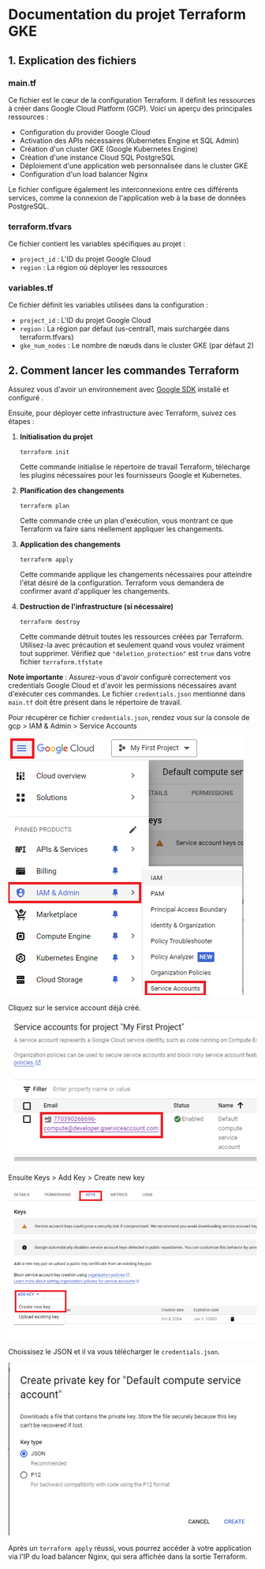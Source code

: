 # Documentation du projet Terraform GKE

## 1. Explication des fichiers

### main.tf

Ce fichier est le cœur de la configuration Terraform. Il définit les ressources à créer dans Google Cloud Platform (GCP). Voici un aperçu des principales ressources :

- Configuration du provider Google Cloud
- Activation des APIs nécessaires (Kubernetes Engine et SQL Admin)
- Création d'un cluster GKE (Google Kubernetes Engine)
- Création d'une instance Cloud SQL PostgreSQL
- Déploiement d'une application web personnalisée dans le cluster GKE
- Configuration d'un load balancer Nginx

Le fichier configure également les interconnexions entre ces différents services, comme la connexion de l'application web à la base de données PostgreSQL.


### terraform.tfvars
Ce fichier contient les variables spécifiques au projet :
- `project_id` : L'ID du projet Google Cloud 
- `region` : La région où déployer les ressources

### variables.tf
Ce fichier définit les variables utilisées dans la configuration :
- `project_id` : L'ID du projet Google Cloud
- `region` : La région par défaut (us-central1, mais surchargée dans terraform.tfvars)
- `gke_num_nodes` : Le nombre de nœuds dans le cluster GKE (par défaut 2)

## 2. Comment lancer les commandes Terraform

Assurez vous d'avoir un environnement avec [Google SDK](https://cloud.google.com/sdk/docs/install-sdk) installé et configuré .

Ensuite, pour déployer cette infrastructure avec Terraform, suivez ces étapes :

1. **Initialisation du projet**
   ```
   terraform init
   ```
   Cette commande initialise le répertoire de travail Terraform, télécharge les plugins nécessaires pour les fournisseurs Google et Kubernetes.

2. **Planification des changements**
   ```
   terraform plan
   ```
   Cette commande crée un plan d'exécution, vous montrant ce que Terraform va faire sans réellement appliquer les changements.

3. **Application des changements**
   ```
   terraform apply
   ```
   Cette commande applique les changements nécessaires pour atteindre l'état désiré de la configuration. Terraform vous demandera de confirmer avant d'appliquer les changements.

4. **Destruction de l'infrastructure (si nécessaire)**
   ```
   terraform destroy
   ```
   Cette commande détruit toutes les ressources créées par Terraform. Utilisez-la avec précaution et seulement quand vous voulez vraiment tout supprimer. Vérifiez que `"deletion_protection"` est `true` dans votre fichier `terraform.tfstate`

**Note importante** : Assurez-vous d'avoir configuré correctement vos credentials Google Cloud et d'avoir les permissions nécessaires avant d'exécuter ces commandes. Le fichier `credentials.json` mentionné dans `main.tf` doit être présent dans le répertoire de travail.

Pour récupérer ce fichier `credentials.json`, rendez vous sur la console de gcp > IAM & Admin > Service Accounts

![alt text](./captures/image.png)

Cliquez sur le service account déjà créé.

![alt text](./captures/image-1.png)

Ensuite Keys > Add Key > Create new key

![alt text](./captures/image-2.png)

Choissisez le JSON et il va vous télécharger le `credentials.json`.

![alt text](./captures/image-3.png)

Après un `terraform apply` réussi, vous pourrez accéder à votre application via l'IP du load balancer Nginx, qui sera affichée dans la sortie Terraform.
